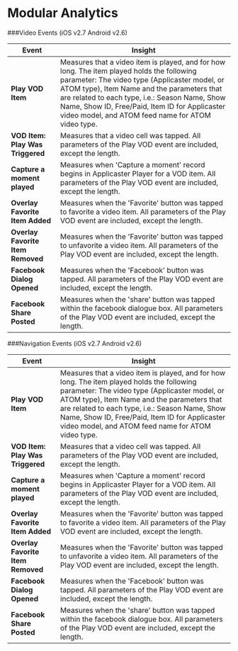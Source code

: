 # Modular Analytics
###Video Events (iOS v2.7 Android v2.6)

Event  | Insight
--------------- | ---------------
**Play VOD Item** | Measures that a video item is played, and for how long. The item played holds the following parameter: The video type (Applicaster model, or ATOM type), Item Name and the parameters that are related to each type, i.e.: Season Name, Show Name, Show ID, Free/Paid, Item ID for Applicaster video model, and ATOM feed name for ATOM video type. 
**VOD Item: Play Was Triggered** | Measures that a video cell was tapped. All parameters of the Play VOD event are included, except the length.
**Capture a moment played** | Measures when 'Capture a moment' record begins in Applicaster Player for a VOD item. All parameters of the Play VOD event are included, except the length. 
**Overlay Favorite Item Added** | Measures when the 'Favorite' button was tapped to favorite a video item. All parameters of the Play VOD event are included, except the length.
**Overlay Favorite Item Removed** | Measures when the 'Favorite' button was tapped to unfavorite a video item. All parameters of the Play VOD event are included, except the length. 
**Facebook Dialog Opened** | Measures when the 'Facebook' button was tapped. All parameters of the Play VOD event are included, except the length. 
**Facebook Share Posted** | Measures when the 'share' button was tapped within the facebook dialogue box. All parameters of the Play VOD event are included, except the length. 



###Navigation Events (iOS v2.7 Android v2.6)

Event  | Insight
--------------- | ---------------
**Play VOD Item** | Measures that a video item is played, and for how long. The item played holds the following parameter: The video type (Applicaster model, or ATOM type), Item Name and the parameters that are related to each type, i.e.: Season Name, Show Name, Show ID, Free/Paid, Item ID for Applicaster video model, and ATOM feed name for ATOM video type. 
**VOD Item: Play Was Triggered** | Measures that a video cell was tapped. All parameters of the Play VOD event are included, except the length.
**Capture a moment played** | Measures when 'Capture a moment' record begins in Applicaster Player for a VOD item. All parameters of the Play VOD event are included, except the length. 
**Overlay Favorite Item Added** | Measures when the 'Favorite' button was tapped to favorite a video item. All parameters of the Play VOD event are included, except the length.
**Overlay Favorite Item Removed** | Measures when the 'Favorite' button was tapped to unfavorite a video item. All parameters of the Play VOD event are included, except the length. 
**Facebook Dialog Opened** | Measures when the 'Facebook' button was tapped. All parameters of the Play VOD event are included, except the length. 
**Facebook Share Posted** | Measures when the 'share' button was tapped within the facebook dialogue box. All parameters of the Play VOD event are included, except the length. 



